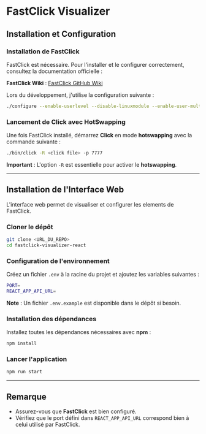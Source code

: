 # FastClick Visualizer

## Installation et Configuration

### Installation de **FastClick**

FastClick est nécessaire. Pour l'installer et le configurer correctement, consultez la documentation officielle :

**FastClick Wiki** : [FastClick GitHub Wiki](https://github.com/tbarbette/fastclick)

Lors du développement, j'utilise la configuration suivante :

```sh
./configure --enable-userlevel --disable-linuxmodule --enable-user-multithread --enable-stats=2
```

### Lancement de **Click** avec HotSwapping

Une fois FastClick installé, démarrez **Click** en mode **hotswapping** avec la commande suivante :

```sh
./bin/click -R <click file> -p 7777
```

**Important** : L'option `-R` est essentielle pour activer le **hotswapping**.

---

## Installation de l'Interface Web

L'interface web permet de visualiser et configurer les elements de FastClick.

### Cloner le dépôt

```sh
git clone <URL_DU_REPO>
cd fastclick-visualizer-react
```

### Configuration de l'environnement

Créez un fichier `.env` à la racine du projet et ajoutez les variables suivantes :

```sh
PORT=
REACT_APP_API_URL=
```

**Note** : Un fichier `.env.example` est disponible dans le dépôt si besoin.

### Installation des dépendances

Installez toutes les dépendances nécessaires avec **npm** :

```sh
npm install
```

### Lancer l'application

```sh
npm run start
```

---

##  Remarque

- Assurez-vous que **FastClick** est bien configuré.
- Vérifiez que le port défini dans `REACT_APP_API_URL` correspond bien à celui utilisé par FastClick.
